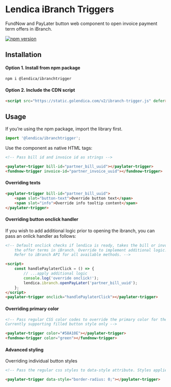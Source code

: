 # Lendica iBranch Triggers

FundNow and PayLater button web component to open invoice payment term offers in iBranch.

[![npm version](https://img.shields.io/badge/npm-v0.0.1-8c8ca1)](https://www.npmjs.com/package/@lendica/ibranchtrigger)

## Installation

#### Option 1. Install from npm package
```sh
npm i @lendica/ibranchtrigger
```
#### Option 2. Include the CDN script
```html
<script src="https://static.golendica.com/v2/ibranch-trigger.js" defer></script>
```


## Usage
If you’re using the npm package, import the library first.
```js
import '@lendica/ibranchtrigger';
```

Use the component as native HTML tags:
```html
<!-- Pass bill id and invoice id as strings -->

<paylater-trigger bill-id="partner_bill_uuid"></paylater-trigger>
<fundnow-trigger invoice-id="partner_invoice_uuid"></fundnow-trigger>
```

#### Overriding texts
```html
<paylater-trigger bill-id="partner_bill_uuid">
	<span slot="button-text">Override button text</span>
	<span slot="info">Override info tooltip content</span>
</paylater-trigger>
```

#### Overriding button onclick handler
If you wish to add additional logic prior to opening the ibranch, you can pass an onlick handler as follows:
```html
<!-- Default onclick checks if lendica is ready, takes the bill or invoice id provided and opens 
	the offer terms in iBranch. Override to implement additional logic.
	Refer to iBranch API for all available methods. -->

<script>
	const handlePaylaterClick = () => {
		// ...apply additional logic
		console.log('override onclick!');
		lendica.ibranch.openPayLater('partner_bill_uuid');
	};
</script>
<paylater-trigger onclick="handlePaylaterClick"></paylater-trigger>
```

#### Overriding primary color
```html
<!-- Pass regular CSS color codes to override the primary color for the button and info icon fill
Currently supporting filled button style only -->

<paylater-trigger color="#58A10E"></paylater-trigger>
<fundnow-trigger color="green"></fundnow-trigger>
```

#### Advanced styling
Overriding individual button styles
```html
<!-- Pass the regular css styles to data-style attribute. Styles applied to the button only -->

<paylater-trigger data-style="border-radius: 0;"></paylater-trigger>
```